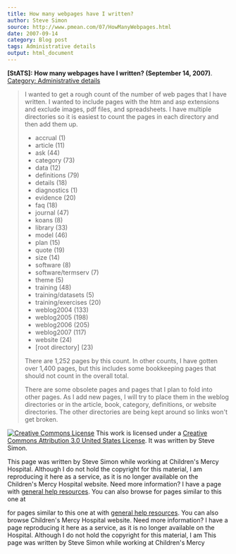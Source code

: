 ```yaml
---
title: How many webpages have I written?
author: Steve Simon
source: http://www.pmean.com/07/HowManyWebpages.html
date: 2007-09-14
category: Blog post
tags: Administrative details
output: html_document
---
```

**[StATS]:** **How many webpages have I written?
(September 14, 2007)**. [Category: Administrative
details](../category/AdministrativeDetails.asp)

> I wanted to get a rough count of the number of web pages that I have
> written. I wanted to include pages with the htm and asp extensions and
> exclude images, pdf files, and spreadsheets. I have multiple
> directories so it is easiest to count the pages in each directory and
> then add them up.
>
> -   accrual (1)
> -   article (11)
> -   ask (44)
> -   category (73)
> -   data (12)
> -   definitions (79)
> -   details (18)
> -   diagnostics (1)
> -   evidence (20)
> -   faq (18)
> -   journal (47)
> -   koans (8)
> -   library (33)
> -   model (46)
> -   plan (15)
> -   quote (19)
> -   size (14)
> -   software (8)
> -   software/termserv (7)
> -   theme (5)
> -   training (48)
> -   training/datasets (5)
> -   training/exercises (20)
> -   weblog2004 (133)
> -   weblog2005 (198)
> -   weblog2006 (205)
> -   weblog2007 (117)
> -   website (24)
> -   \[root directory\] (23)
>
> There are 1,252 pages by this count. In other counts, I have gotten
> over 1,400 pages, but this includes some bookkeeping pages that should
> not count in the overall total.
>
> There are some obsolete pages and pages that I plan to fold into other
> pages. As I add new pages, I will try to place them in the weblog
> directories or in the article, book, category, definitions, or website
> directories. The other directories are being kept around so links
> won\'t get broken.

[![Creative Commons
License](http://i.creativecommons.org/l/by/3.0/us/80x15.png)](http://creativecommons.org/licenses/by/3.0/us/)
This work is licensed under a [Creative Commons Attribution 3.0 United
States License](http://creativecommons.org/licenses/by/3.0/us/). It was
written by Steve Simon.

This page was written by Steve Simon while working at Children\'s Mercy
Hospital. Although I do not hold the copyright for this material, I am
reproducing it here as a service, as it is no longer available on the
Children\'s Mercy Hospital website. Need more information? I have a page
with [general help resources](../GeneralHelp.html). You can also browse
for pages similar to this one at
<!---More--->
for pages similar to this one at
with [general help resources](../GeneralHelp.html). You can also browse
Children\'s Mercy Hospital website. Need more information? I have a page
reproducing it here as a service, as it is no longer available on the
Hospital. Although I do not hold the copyright for this material, I am
This page was written by Steve Simon while working at Children\'s Mercy

<!---Do not use
**[StATS]:** **How many webpages have I written?
This page was written by Steve Simon while working at Children\'s Mercy
Hospital. Although I do not hold the copyright for this material, I am
reproducing it here as a service, as it is no longer available on the
Children\'s Mercy Hospital website. Need more information? I have a page
with [general help resources](../GeneralHelp.html). You can also browse
for pages similar to this one at
--->

